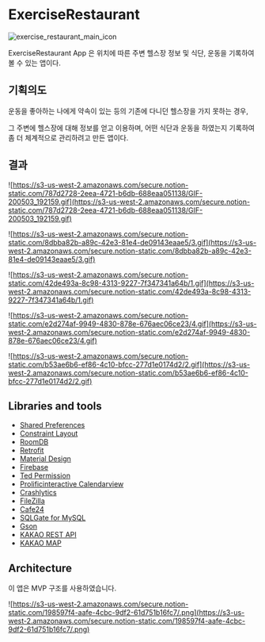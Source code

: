# **ExerciseRestaurant**

![exercise_restaurant_main_icon](https://user-images.githubusercontent.com/54328309/80931858-76ee7900-8df7-11ea-900a-e5a0f8fd6988.PNG)


ExerciseRestaurant App 은 위치에 따른 주변 헬스장 정보 및 식단, 운동을 기록하여 볼 수 있는 앱이다. 

## 기획의도

운동을 좋아하는 나에게 약속이 있는 등의 기존에 다니던 헬스장을 가지 못하는 경우, 

그 주변에 헬스장에 대해 정보를 얻고 이용하며, 어떤 식단과 운동을 하였는지 기록하여 좀 더 체계적으로 관리하려고 만든 앱이다.

## 결과

![https://s3-us-west-2.amazonaws.com/secure.notion-static.com/787d2728-2eea-4721-b6db-688eaa051138/GIF-200503_192159.gif](https://s3-us-west-2.amazonaws.com/secure.notion-static.com/787d2728-2eea-4721-b6db-688eaa051138/GIF-200503_192159.gif)

![https://s3-us-west-2.amazonaws.com/secure.notion-static.com/8dbba82b-a89c-42e3-81e4-de09143eaae5/3.gif](https://s3-us-west-2.amazonaws.com/secure.notion-static.com/8dbba82b-a89c-42e3-81e4-de09143eaae5/3.gif)

![https://s3-us-west-2.amazonaws.com/secure.notion-static.com/42de493a-8c98-4313-9227-7f347341a64b/1.gif](https://s3-us-west-2.amazonaws.com/secure.notion-static.com/42de493a-8c98-4313-9227-7f347341a64b/1.gif)

![https://s3-us-west-2.amazonaws.com/secure.notion-static.com/e2d274af-9949-4830-878e-676aec06ce23/4.gif](https://s3-us-west-2.amazonaws.com/secure.notion-static.com/e2d274af-9949-4830-878e-676aec06ce23/4.gif)

![https://s3-us-west-2.amazonaws.com/secure.notion-static.com/b53ae6b6-ef86-4c10-bfcc-277d1e0174d2/2.gif](https://s3-us-west-2.amazonaws.com/secure.notion-static.com/b53ae6b6-ef86-4c10-bfcc-277d1e0174d2/2.gif)

## Libraries and tools

- [Shared Preferences](https://developer.android.com/reference/kotlin/android/content/SharedPreferences?hl=en)
- [Constraint Layout](https://developer.android.com/reference/androidx/constraintlayout/widget/ConstraintLayout?hl=en)
- [RoomDB](https://developer.android.com/jetpack/androidx/releases/room)
- [Retrofit](https://square.github.io/retrofit/)
- [Material Design](https://material.io/develop/android/docs/getting-started/)
- [Firebase](https://firebase.google.com/docs/reference/android/com/google/firebase/package-summary?hl=ko)
- [Ted Permission](https://github.com/ParkSangGwon/TedPermission)
- [Prolificinteractive Calendarview](https://github.com/prolificinteractive/material-calendarview)
- [Crashlytics](https://firebase.google.com/docs/reference/android/com/google/firebase/crashlytics/FirebaseCrashlytics?hl=ko)
- [FileZilla](https://filezilla-project.org/)
- [Cafe24](https://www.cafe24.com/)
- [SQLGate for MySQL](https://www.sqlgate.com/)
- [Gson](https://github.com/google/gson/blob/master/UserGuide.md)
- [KAKAO REST API](https://developers.kakao.com/docs/latest/ko/local/dev-guide)
- [KAKAO MAP](https://apis.map.kakao.com/android/guide/)

## Architecture

이 앱은 MVP 구조를 사용하였습니다.

![https://s3-us-west-2.amazonaws.com/secure.notion-static.com/198597f4-aafe-4cbc-9df2-61d751b16fc7/.png](https://s3-us-west-2.amazonaws.com/secure.notion-static.com/198597f4-aafe-4cbc-9df2-61d751b16fc7/.png)
